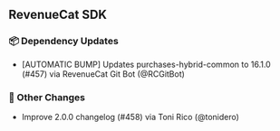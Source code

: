 ## RevenueCat SDK
### 📦 Dependency Updates
* [AUTOMATIC BUMP] Updates purchases-hybrid-common to 16.1.0 (#457) via RevenueCat Git Bot (@RCGitBot)

### 🔄 Other Changes
* Improve 2.0.0 changelog (#458) via Toni Rico (@tonidero)
